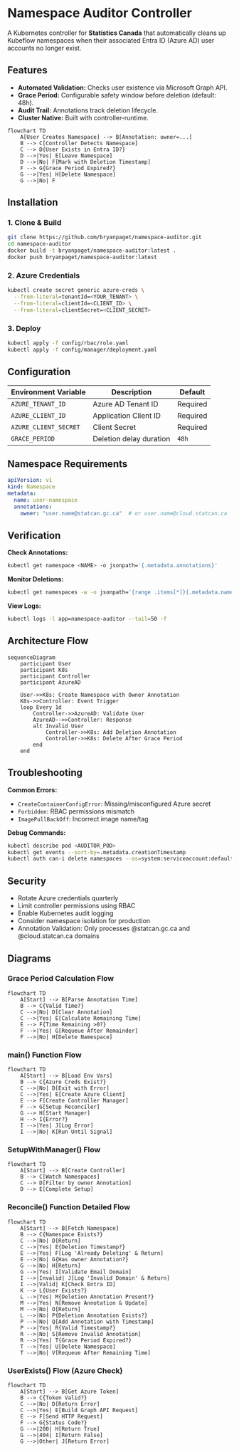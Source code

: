 # Namespace Auditor Controller

A Kubernetes controller for **Statistics Canada** that automatically cleans up Kubeflow namespaces when their associated Entra ID (Azure AD) user accounts no longer exist.

## Features
- **Automated Validation:** Checks user existence via Microsoft Graph API.
- **Grace Period:** Configurable safety window before deletion (default: 48h).
- **Audit Trail:** Annotations track deletion lifecycle.
- **Cluster Native:** Built with controller-runtime.

```mermaid
flowchart TD
    A[User Creates Namespace] --> B[Annotation: owner=...]
    B --> C[Controller Detects Namespace]
    C --> D{User Exists in Entra ID?}
    D -->|Yes| E[Leave Namespace]
    D -->|No| F[Mark with Deletion Timestamp]
    F --> G{Grace Period Expired?}
    G -->|Yes| H[Delete Namespace]
    G -->|No| F
```

## Installation

### 1. Clone & Build
```bash
git clone https://github.com/bryanpaget/namespace-auditor.git
cd namespace-auditor
docker build -t bryanpaget/namespace-auditor:latest .
docker push bryanpaget/namespace-auditor:latest
```

### 2. Azure Credentials
```bash
kubectl create secret generic azure-creds \
  --from-literal=tenantId=<YOUR_TENANT> \
  --from-literal=clientId=<CLIENT_ID> \
  --from-literal=clientSecret=<CLIENT_SECRET>
```

### 3. Deploy
```bash
kubectl apply -f config/rbac/role.yaml
kubectl apply -f config/manager/deployment.yaml
```

## Configuration

| Environment Variable | Description               | Default |
|----------------------|---------------------------|---------|
| `AZURE_TENANT_ID`    | Azure AD Tenant ID        | Required|
| `AZURE_CLIENT_ID`    | Application Client ID     | Required|
| `AZURE_CLIENT_SECRET`| Client Secret             | Required|
| `GRACE_PERIOD`       | Deletion delay duration   | `48h`   |

## Namespace Requirements
```yaml
apiVersion: v1
kind: Namespace
metadata:
  name: user-namespace
  annotations:
    owner: "user.name@statcan.gc.ca"  # or user.name@cloud.statcan.ca
```

## Verification

**Check Annotations:**
```bash
kubectl get namespace <NAME> -o jsonpath='{.metadata.annotations}'
```

**Monitor Deletions:**
```bash
kubectl get namespaces -w -o jsonpath='{range .items[*]}{.metadata.name}{"\t"}{.metadata.annotations.owner}{"\n"}{end}'
```

**View Logs:**
```bash
kubectl logs -l app=namespace-auditor --tail=50 -f
```

## Architecture Flow
```mermaid
sequenceDiagram
    participant User
    participant K8s
    participant Controller
    participant AzureAD

    User->>K8s: Create Namespace with Owner Annotation
    K8s->>Controller: Event Trigger
    loop Every 1d
        Controller->>AzureAD: Validate User
        AzureAD-->>Controller: Response
        alt Invalid User
            Controller->>K8s: Add Deletion Annotation
            Controller->>K8s: Delete After Grace Period
        end
    end
```

## Troubleshooting

**Common Errors:**
- `CreateContainerConfigError`: Missing/misconfigured Azure secret
- `Forbidden`: RBAC permissions mismatch
- `ImagePullBackOff`: Incorrect image name/tag

**Debug Commands:**
```bash
kubectl describe pod <AUDITOR_POD>
kubectl get events --sort-by=.metadata.creationTimestamp
kubectl auth can-i delete namespaces --as=system:serviceaccount:default:namespace-auditor
```

## Security

- Rotate Azure credentials quarterly
- Limit controller permissions using RBAC
- Enable Kubernetes audit logging
- Consider namespace isolation for production
- Annotation Validation: Only processes @statcan.gc.ca and @cloud.statcan.ca domains

## Diagrams

### Grace Period Calculation Flow

``` mermaid
flowchart TD
    A[Start] --> B[Parse Annotation Time]
    B --> C{Valid Time?}
    C -->|No| D[Clear Annotation]
    C -->|Yes| E[Calculate Remaining Time]
    E --> F{Time Remaining >0?}
    F -->|Yes| G[Requeue After Remainder]
    F -->|No| H[Delete Namespace]
```

### main() Function Flow

``` mermaid
flowchart TD
    A[Start] --> B[Load Env Vars]
    B --> C{Azure Creds Exist?}
    C -->|No| D[Exit with Error]
    C -->|Yes| E[Create Azure Client]
    E --> F[Create Controller Manager]
    F --> G[Setup Reconciler]
    G --> H[Start Manager]
    H --> I{Error?}
    I -->|Yes| J[Log Error]
    I -->|No| K[Run Until Signal]
```

### SetupWithManager() Flow

``` mermaid
flowchart TD
    A[Start] --> B[Create Controller]
    B --> C[Watch Namespaces]
    C --> D[Filter by owner Annotation]
    D --> E[Complete Setup]
```

### Reconcile() Function Detailed Flow

``` mermaid
flowchart TD
    A[Start] --> B[Fetch Namespace]
    B --> C{Namespace Exists?}
    C -->|No| D[Return]
    C -->|Yes| E{Deletion Timestamp?}
    E -->|Yes| F[Log 'Already Deleting' & Return]
    E -->|No| G{Has owner Annotation?}
    G -->|No| H[Return]
    G -->|Yes| I[Validate Email Domain]
    I -->|Invalid| J[Log 'Invalid Domain' & Return]
    I -->|Valid| K[Check Entra ID]
    K --> L{User Exists?}
    L -->|Yes| M{Deletion Annotation Present?}
    M -->|Yes| N[Remove Annotation & Update]
    M -->|No| O[Return]
    L -->|No| P{Deletion Annotation Exists?}
    P -->|No| Q[Add Annotation with Timestamp]
    P -->|Yes| R{Valid Timestamp?}
    R -->|No| S[Remove Invalid Annotation]
    R -->|Yes| T{Grace Period Expired?}
    T -->|Yes| U[Delete Namespace]
    T -->|No| V[Requeue After Remaining Time]
```

### UserExists() Flow (Azure Check)

``` mermaid
flowchart TD
    A[Start] --> B[Get Azure Token]
    B --> C{Token Valid?}
    C -->|No| D[Return Error]
    C -->|Yes| E[Build Graph API Request]
    E --> F[Send HTTP Request]
    F --> G{Status Code?}
    G -->|200| H[Return True]
    G -->|404| I[Return False]
    G -->|Other| J[Return Error]
```


